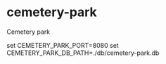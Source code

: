 # cemetery-park
Cemetery park

set CEMETERY_PARK_PORT=8080
set CEMETERY_PARK_DB_PATH=./db/cemetery-park.db